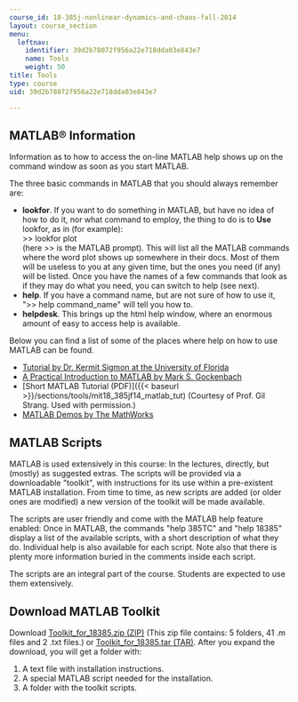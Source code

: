 ```yaml
---
course_id: 18-385j-nonlinear-dynamics-and-chaos-fall-2014
layout: course_section
menu:
  leftnav:
    identifier: 39d2b78072f956a22e718dda03e843e7
    name: Tools
    weight: 50
title: Tools
type: course
uid: 39d2b78072f956a22e718dda03e843e7

---
```


MATLAB® Information
-------------------

Information as to how to access the on-line MATLAB help shows up on the command window as soon as you start MATLAB.

The three basic commands in MATLAB that you should always remember are:

*   **lookfor**. If you want to do something in MATLAB, but have no idea of how to do it, nor what command to employ, the thing to do is to **Use** lookfor, as in (for example):  
    \>> lookfor plot  
    (here >> is the MATLAB prompt). This will list all the MATLAB commands where the word plot shows up somewhere in their docs. Most of them will be useless to you at any given time, but the ones you need (if any) will be listed. Once you have the names of a few commands that look as if they may do what you need, you can switch to help (see next).
*   **help**. If you have a command name, but are not sure of how to use it, ">> help command\_name" will tell you how to.
*   **helpdesk**. This brings up the html help window, where an enormous amount of easy to access help is available.

Below you can find a list of some of the places where help on how to use MATLAB can be found.

*   [Tutorial by Dr. Kermit Sigmon at the University of Florida](http://www.math.ucsd.edu/~bdriver/21d-s99/matlab-primer.html)
*   [A Practical Introduction to MATLAB by Mark S. Gockenbach](http://www.math.mtu.edu/~msgocken/intro/intro.html)
*   [Short MATLAB Tutorial (PDF)]({{< baseurl >}}/sections/tools/mit18_385jf14_matlab_tut) (Courtesy of Prof. Gil Strang. Used with permission.)
*   [MATLAB Demos by The MathWorks](http://www.mathworks.com/products/matlab/examples.html)

MATLAB Scripts
--------------

MATLAB is used extensively in this course: In the lectures, directly, but (mostly) as suggested extras. The scripts will be provided via a downloadable "toolkit", with instructions for its use within a pre-existent MATLAB installation. From time to time, as new scripts are added (or older ones are modified) a new version of the toolkit will be made available.

The scripts are user friendly and come with the MATLAB help feature enabled: Once in MATLAB, the commands "help 385TC" and "help 18385" display a list of the available scripts, with a short description of what they do. Individual help is also available for each script. Note also that there is plenty more information buried in the comments inside each script.

The scripts are an integral part of the course. Students are expected to use them extensively.

Download MATLAB Toolkit
-----------------------

Download [Toolkit\_for\_18385.zip (ZIP)](/coursemedia/18-385j-nonlinear-dynamics-and-chaos-fall-2014/d925346a3421849eac273bb940fad042_Toolkit_for_18385.zip) (This zip file contains: 5 folders, 41 .m files and 2 .txt files.) or [Toolkit\_for\_18385.tar (TAR)](/coursemedia/18-385j-nonlinear-dynamics-and-chaos-fall-2014/1a1e6458f8ebe306b8be392b5bca879b_Toolkit_for_18385.tar). After you expand the download, you will get a folder with:

1.  A text file with installation instructions.
2.  A special MATLAB script needed for the installation.
3.  A folder with the toolkit scripts.
